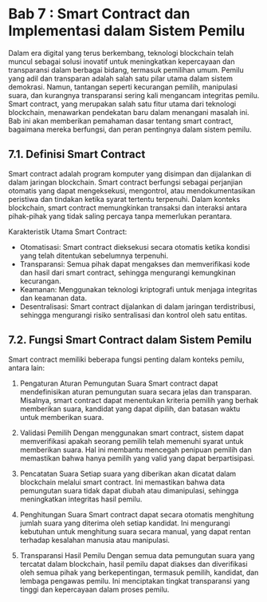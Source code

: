 # Bab 7 : Smart Contract dan Implementasi dalam Sistem Pemilu

Dalam era digital yang terus berkembang, teknologi blockchain telah muncul sebagai solusi inovatif untuk meningkatkan kepercayaan dan transparansi dalam berbagai bidang, termasuk pemilihan umum. Pemilu yang adil dan transparan adalah salah satu pilar utama dalam sistem demokrasi. Namun, tantangan seperti kecurangan pemilih, manipulasi suara, dan kurangnya transparansi sering kali mengancam integritas pemilu. Smart contract, yang merupakan salah satu fitur utama dari teknologi blockchain, menawarkan pendekatan baru dalam menangani masalah ini. Bab ini akan memberikan pemahaman dasar tentang smart contract, bagaimana mereka berfungsi, dan peran pentingnya dalam sistem pemilu.

## 7.1. Definisi Smart Contract
Smart contract adalah program komputer yang disimpan dan dijalankan di dalam jaringan blockchain. Smart contract berfungsi sebagai perjanjian otomatis yang dapat mengeksekusi, mengontrol, atau mendokumentasikan peristiwa dan tindakan ketika syarat tertentu terpenuhi. Dalam konteks blockchain, smart contract memungkinkan transaksi dan interaksi antara pihak-pihak yang tidak saling percaya tanpa memerlukan perantara.

Karakteristik Utama Smart Contract:
- Otomatisasi: Smart contract dieksekusi secara otomatis ketika kondisi yang telah ditentukan sebelumnya terpenuhi.
- Transparansi: Semua pihak dapat mengakses dan memverifikasi kode dan hasil dari smart contract, sehingga mengurangi kemungkinan kecurangan.
- Keamanan: Menggunakan teknologi kriptografi untuk menjaga integritas dan keamanan data.
- Desentralisasi: Smart contract dijalankan di dalam jaringan terdistribusi, sehingga mengurangi risiko sentralisasi dan kontrol oleh satu entitas.

## 7.2. Fungsi Smart Contract dalam Sistem Pemilu
Smart contract memiliki beberapa fungsi penting dalam konteks pemilu, antara lain:

1. Pengaturan Aturan Pemungutan Suara
Smart contract dapat mendefinisikan aturan pemungutan suara secara jelas dan transparan. Misalnya, smart contract dapat menentukan kriteria pemilih yang berhak memberikan suara, kandidat yang dapat dipilih, dan batasan waktu untuk memberikan suara.

2. Validasi Pemilih
Dengan menggunakan smart contract, sistem dapat memverifikasi apakah seorang pemilih telah memenuhi syarat untuk memberikan suara. Hal ini membantu mencegah penipuan pemilih dan memastikan bahwa hanya pemilih yang valid yang dapat berpartisipasi.

3. Pencatatan Suara
Setiap suara yang diberikan akan dicatat dalam blockchain melalui smart contract. Ini memastikan bahwa data pemungutan suara tidak dapat diubah atau dimanipulasi, sehingga meningkatkan integritas hasil pemilu.

4. Penghitungan Suara
Smart contract dapat secara otomatis menghitung jumlah suara yang diterima oleh setiap kandidat. Ini mengurangi kebutuhan untuk menghitung suara secara manual, yang dapat rentan terhadap kesalahan manusia atau manipulasi.

5. Transparansi Hasil Pemilu
Dengan semua data pemungutan suara yang tercatat dalam blockchain, hasil pemilu dapat diakses dan diverifikasi oleh semua pihak yang berkepentingan, termasuk pemilih, kandidat, dan lembaga pengawas pemilu. Ini menciptakan tingkat transparansi yang tinggi dan kepercayaan dalam proses pemilu.
